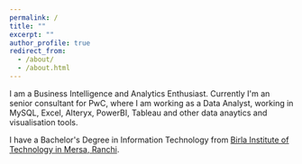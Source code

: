 ```yaml
---
permalink: /
title: ""
excerpt: ""
author_profile: true
redirect_from:
  - /about/
  - /about.html
---
```


I am a Business Intelligence and Analytics Enthusiast.
Currently I'm an senior consultant for PwC, where I am working as a Data Analyst, working in MySQL, Excel, Alteryx, PowerBI, Tableau and other data anaytics and visualisation tools.

I have a Bachelor's Degree in Information Technology from [Birla Institute of Technology in Mersa, Ranchi](https://www.bitmesra.ac.in/).


